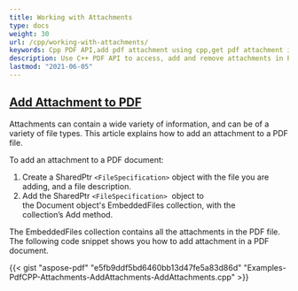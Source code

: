 ```yaml
---
title: Working with Attachments
type: docs
weight: 30
url: /cpp/working-with-attachments/
keywords: Cpp PDF API,add pdf attachment using cpp,get pdf attachment info using cpp,remove pdf attachment using cpp
description: Use C++ PDF API to access, add and remove attachments in PDF files using C++ from within your applications. Complete guide with C++ code samples.
lastmod: "2021-06-05"
---
```


## <ins>**Add Attachment to PDF**
Attachments can contain a wide variety of information, and can be of a variety of file types. This article explains how to add an attachment to a PDF file.

To add an attachment to a PDF document:

1. Create a SharedPtr ```<FileSpecification>``` object with the file you are adding, and a file description.
1. Add the SharedPtr ```<FileSpecification>```  object to the Document object's EmbeddedFiles collection, with the collection’s Add method.

The EmbeddedFiles collection contains all the attachments in the PDF file. The following code snippet shows you how to add attachment in a PDF document.



{{< gist "aspose-pdf" "e5fb9ddf5bd6460bb13d47fe5a83d86d" "Examples-PdfCPP-Attachments-AddAttachments-AddAttachments.cpp" >}}
